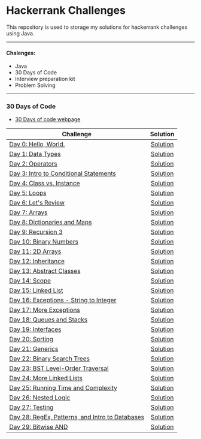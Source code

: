 # Hackerrank Challenges

This repository is used to storage my solutions for hackerrank challenges using Java. 

---
#### Chalenges:
 
 * Java
 * 30 Days of Code
 * Interview preparation kit
 * Problem Solving

---
### 30 Days of Code

- [30 Days of code webpage](https://www.hackerrank.com/domains/tutorials/30-days-of-code)

| Challenge     | Solution      
| ------------- |:-------------:| 
| [Day 0: Hello, World.](https://www.hackerrank.com/challenges/30-hello-world/problem)     | [Solution](https://github.com/mauriciogeneroso/hackerrank-challenges/blob/main/30-days-of-code/src/com/hackerrank/thrirtydaysofcode/day0helloworld/Solution.java)| 
| [Day 1: Data Types](https://www.hackerrank.com/challenges/30-data-types/problem)     | [Solution](https://github.com/mauriciogeneroso/hackerrank-challenges/blob/main/30-days-of-code/src/com/hackerrank/thrirtydaysofcode/day1datatypes/Solution.java)| 
| [Day 2: Operators](https://www.hackerrank.com/challenges/30-operators/problem)     | [Solution](https://github.com/mauriciogeneroso/hackerrank-challenges/blob/main/30-days-of-code/src/com/hackerrank/thrirtydaysofcode/day2operators/Solution.java)| 
| [Day 3: Intro to Conditional Statements](https://www.hackerrank.com/challenges/30-conditional-statements/problem)     | [Solution](https://github.com/mauriciogeneroso/hackerrank-challenges/blob/main/30-days-of-code/src/com/hackerrank/thrirtydaysofcode/day3conditionalstatements/Solution.java)| 
| [Day 4: Class vs. Instance](https://www.hackerrank.com/challenges/30-class-vs-instance/problem)     | [Solution](https://github.com/mauriciogeneroso/hackerrank-challenges/blob/main/30-days-of-code/src/com/hackerrank/thrirtydaysofcode/day4classvsinstance/Person.java)| 
| [Day 5: Loops](https://www.hackerrank.com/challenges/30-loops/problem)     | [Solution](https://github.com/mauriciogeneroso/hackerrank-challenges/blob/main/30-days-of-code/src/com/hackerrank/thrirtydaysofcode/day5loop/Solution.java)| 
| [Day 6: Let's Review](https://www.hackerrank.com/challenges/30-review-loop/problem)     | [Solution](https://github.com/mauriciogeneroso/hackerrank-challenges/blob/main/30-days-of-code/src/com/hackerrank/thrirtydaysofcode/day6letsreview/Solution.java)| 
| [Day 7: Arrays](https://www.hackerrank.com/challenges/30-arrays/problem)     | [Solution](https://github.com/mauriciogeneroso/hackerrank-challenges/blob/main/30-days-of-code/src/com/hackerrank/thrirtydaysofcode/day7arrays/Solution.java)| 
| [Day 8: Dictionaries and Maps](https://www.hackerrank.com/challenges/30-dictionaries-and-maps/problem)     | [Solution](https://github.com/mauriciogeneroso/hackerrank-challenges/blob/main/30-days-of-code/src/com/hackerrank/thrirtydaysofcode/day8dictionariesandmaps/Solution.java)| 
| [Day 9: Recursion 3](https://www.hackerrank.com/challenges/30-recursion/problem)     | [Solution](https://github.com/mauriciogeneroso/hackerrank-challenges/blob/main/30-days-of-code/src/com/hackerrank/thrirtydaysofcode/day9recursion3/Solution.java)| 
| [Day 10: Binary Numbers](https://www.hackerrank.com/challenges/30-binary-numbers/problem)     | [Solution](https://github.com/mauriciogeneroso/hackerrank-challenges/blob/main/30-days-of-code/src/com/hackerrank/thrirtydaysofcode/day10binarynumbers/Solution.java)| 
| [Day 11: 2D Arrays](https://www.hackerrank.com/challenges/30-2d-arrays/problem)     | [Solution](https://github.com/mauriciogeneroso/hackerrank-challenges/blob/main/30-days-of-code/src/com/hackerrank/thrirtydaysofcode/day11arrays2d/Solution.java)| 
| [Day 12: Inheritance](https://www.hackerrank.com/challenges/30-inheritance/problem)     | [Solution](https://github.com/mauriciogeneroso/hackerrank-challenges/blob/main/30-days-of-code/src/com/hackerrank/thrirtydaysofcode/day12inheritance/Solution.java)| 
| [Day 13: Abstract Classes](https://www.hackerrank.com/challenges/30-abstract-classes/problem)     | [Solution](https://github.com/mauriciogeneroso/hackerrank-challenges/blob/main/30-days-of-code/src/com/hackerrank/thrirtydaysofcode/day13abstractclass/Solution.java)| 
| [Day 14: Scope](https://www.hackerrank.com/challenges/30-scope/problem)     | [Solution](https://github.com/mauriciogeneroso/hackerrank-challenges/tree/main/30-days-of-code/src/com/hackerrank/thrirtydaysofcode/day14scope)| 
| [Day 15: Linked List](https://www.hackerrank.com/challenges/30-linked-list/problem)     | [Solution](https://github.com/mauriciogeneroso/hackerrank-challenges/blob/main/30-days-of-code/src/com/hackerrank/thrirtydaysofcode/day15linkedlist/Solution.java)| 
| [Day 16: Exceptions - String to Integer](https://www.hackerrank.com/challenges/30-exceptions-string-to-integer/problem)     | [Solution](https://github.com/mauriciogeneroso/hackerrank-challenges/blob/main/30-days-of-code/src/com/hackerrank/thrirtydaysofcode/day16exceptions/Solution.java)| 
| [Day 17: More Exceptions](https://www.hackerrank.com/challenges/30-more-exceptions/problem)     | [Solution](https://github.com/mauriciogeneroso/hackerrank-challenges/blob/main/30-days-of-code/src/com/hackerrank/thrirtydaysofcode/day17moreexceptions/Solution.java)| 
| [Day 18: Queues and Stacks](https://www.hackerrank.com/challenges/30-queues-stacks/problem)     | [Solution](https://github.com/mauriciogeneroso/hackerrank-challenges/blob/main/30-days-of-code/src/com/hackerrank/thrirtydaysofcode/day18queueandstacks/Solution.java)| 
| [Day 19: Interfaces](https://www.hackerrank.com/challenges/30-interfaces/problem)     | [Solution](https://github.com/mauriciogeneroso/hackerrank-challenges/blob/main/30-days-of-code/src/com/hackerrank/thrirtydaysofcode/day19interfaces/Solution.java)| 
| [Day 20: Sorting](https://www.hackerrank.com/challenges/30-sorting/problem)     | [Solution](https://github.com/mauriciogeneroso/hackerrank-challenges/blob/main/30-days-of-code/src/com/hackerrank/thrirtydaysofcode/day20sorting/Solution.java)| 
| [Day 21: Generics](https://www.hackerrank.com/challenges/30-generics/problem)     | [Solution](https://github.com/mauriciogeneroso/hackerrank-challenges/blob/main/30-days-of-code/src/com/hackerrank/thrirtydaysofcode/day21generics/Generics.java)| 
| [Day 22: Binary Search Trees](https://www.hackerrank.com/challenges/30-binary-search-trees/problem)     | [Solution](https://github.com/mauriciogeneroso/hackerrank-challenges/blob/main/30-days-of-code/src/com/hackerrank/thrirtydaysofcode/day22binarysearchtrees/Solution.java)| 
| [Day 23: BST Level-Order Traversal](https://www.hackerrank.com/challenges/30-binary-trees/problem)     | [Solution](https://github.com/mauriciogeneroso/hackerrank-challenges/blob/main/30-days-of-code/src/com/hackerrank/thrirtydaysofcode/day23bstlevelorder/Solution.java)| 
| [Day 24: More Linked Lists](https://www.hackerrank.com/challenges/30-linked-list-deletion/problem)     | [Solution](https://github.com/mauriciogeneroso/hackerrank-challenges/blob/main/30-days-of-code/src/com/hackerrank/thrirtydaysofcode/day24morelinkedlists/Solution.java)| 
| [Day 25: Running Time and Complexity](https://www.hackerrank.com/challenges/30-running-time-and-complexity/problem)     | [Solution](https://github.com/mauriciogeneroso/hackerrank-challenges/blob/main/30-days-of-code/src/com/hackerrank/thrirtydaysofcode/day25timeandcomplexity/Solution.java)| 
| [Day 26: Nested Logic](https://www.hackerrank.com/challenges/30-nested-logic/problem)     | [Solution](https://github.com/mauriciogeneroso/hackerrank-challenges/blob/main/30-days-of-code/src/com/hackerrank/thrirtydaysofcode/day26nestedlogic/Solution.java) | 
| [Day 27: Testing](https://www.hackerrank.com/challenges/30-testing/problem)     | [Solution](https://github.com/mauriciogeneroso/hackerrank-challenges/blob/main/30-days-of-code/src/com/hackerrank/thrirtydaysofcode/day27testing/Solution.java) | 
| [Day 28: RegEx, Patterns, and Intro to Databases](https://www.hackerrank.com/challenges/30-regex-patterns/problem)     | [Solution](https://github.com/mauriciogeneroso/hackerrank-challenges/blob/main/30-days-of-code/src/com/hackerrank/thrirtydaysofcode/day28regex/Solution.java) | 
| [Day 29: Bitwise AND](https://www.hackerrank.com/challenges/30-bitwise-and/problem)     | [Solution](https://github.com/mauriciogeneroso/hackerrank-challenges/blob/main/30-days-of-code/src/com/hackerrank/thrirtydaysofcode/day29bitwise/Solution.java) | 
